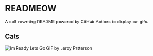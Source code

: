 # READMEOW

A self-rewriting README powered by GitHub Actions to display cat gifs.

## Cats

![Im Ready Lets Go GIF by Leroy Patterson](https://media2.giphy.com/media/CjmvTCZf2U3p09Cn0h/200.gif?cid=9acd02dal0utog7hhoqh4hc0s5sfzg6wdg4t11nyosxqvlny&ep=v1_gifs_search&rid=200.gif&ct=g)
